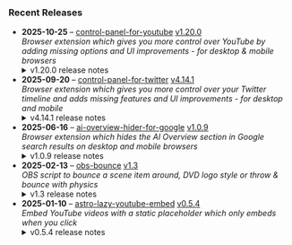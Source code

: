 ### Recent Releases

<!-- RECENT_RELEASES -->
<ul>
<li>
  <strong>2025-10-25</strong> – <a href="https://github.com/insin/control-panel-for-youtube">control-panel-for-youtube</a> <a href="https://github.com/insin/control-panel-for-youtube/releases/tag/v1.20.0">v1.20.0</a>
  <div><em>Browser extension which gives you more control over YouTube by adding missing options and UI improvements - for desktop &amp; mobile browsers</em></div>
  <details><summary>v1.20.0 release notes</summary><p>Visit the <a href="https://soitis.dev/control-panel-for-youtube" rel="nofollow">Control Panel for YouTube website</a> for installation links, more information about the extension, and FAQs (mostly about Safari).</p>
<p>Follow <a href="https://bsky.app/profile/soitis.dev" rel="nofollow">@soitis.dev</a> on Bluesky for updates.</p>
<h2>Changes</h2>
<ul>
<li>Added an option to show full video titles where possible, except where they need to be contained to a single line to avoid breaking the layout</li>
<li>Added an option to only Hide Related videos when they appear below the video, forcing the user to scroll further to read comments</li>
<li>Added an option to only hide the Chat panel in full screen mode, as it currently automatically opens when you make a live stream full screen</li>
<li>Disabling themed hover effects now also applies to Shorts in Home</li>
<li>Hiding the channel watermark now also works in Shorts</li>
<li>Fixed mouse click highlighting being removed when disabling themed hover effects</li>
<li>Fixed hiding the Share button, Comments button and "Open in App" menu item in the Shorts player on mobile</li>
<li>Fixed hiding the full screen Chat panel</li>
<li>Fixed hiding the full screen Chat toggle when the Comments toggle isn't also present</li>
</ul>
<h2>Availability</h2>
<p>New versions have to be reviewed and approved for each browser before they're available to install or upgrade to.</p>
<p>This version is available for the following browsers:</p>
<p><a href="https://apps.apple.com/app/id6478456678?platform=mac" title="Safari on macOS" rel="nofollow"><img src="https://private-user-images.githubusercontent.com/226692/407980194-5521baec-f246-4a91-9615-ef602e3743b5.png?jwt=eyJ0eXAiOiJKV1QiLCJhbGciOiJIUzI1NiJ9.eyJpc3MiOiJnaXRodWIuY29tIiwiYXVkIjoicmF3LmdpdGh1YnVzZXJjb250ZW50LmNvbSIsImtleSI6ImtleTUiLCJleHAiOjE3NjE0OTg2NTEsIm5iZiI6MTc2MTQ5ODM1MSwicGF0aCI6Ii8yMjY2OTIvNDA3OTgwMTk0LTU1MjFiYWVjLWYyNDYtNGE5MS05NjE1LWVmNjAyZTM3NDNiNS5wbmc_WC1BbXotQWxnb3JpdGhtPUFXUzQtSE1BQy1TSEEyNTYmWC1BbXotQ3JlZGVudGlhbD1BS0lBVkNPRFlMU0E1M1BRSzRaQSUyRjIwMjUxMDI2JTJGdXMtZWFzdC0xJTJGczMlMkZhd3M0X3JlcXVlc3QmWC1BbXotRGF0ZT0yMDI1MTAyNlQxNzA1NTFaJlgtQW16LUV4cGlyZXM9MzAwJlgtQW16LVNpZ25hdHVyZT0zM2QxNjkyNGY2MzRkZmFiZWZiZWMzMTlkZTk0MDM1M2MzNWI0MWUyMWYxNjc5NWI5YTQ3ZDk3N2RiYTkzZDk3JlgtQW16LVNpZ25lZEhlYWRlcnM9aG9zdCJ9.SgW1D-pLsHqYs-k4MKVyo5bYPy20dtRnfGT149esMIE" alt="Safari on macOS)" content-type-secured-asset="image/png" secured-asset-link="" style="max-width: 100%;"></a> <a href="https://chromewebstore.google.com/detail/control-panel-for-youtube/lodcanccmfbpjjpnngindkkmiehimile" title="Chrome and Chromium-based browsers" rel="nofollow"><img src="https://private-user-images.githubusercontent.com/226692/307584913-08b44d7b-61d5-49f2-9a76-607eb36fe407.png?jwt=eyJ0eXAiOiJKV1QiLCJhbGciOiJIUzI1NiJ9.eyJpc3MiOiJnaXRodWIuY29tIiwiYXVkIjoicmF3LmdpdGh1YnVzZXJjb250ZW50LmNvbSIsImtleSI6ImtleTUiLCJleHAiOjE3NjE0OTg2NTEsIm5iZiI6MTc2MTQ5ODM1MSwicGF0aCI6Ii8yMjY2OTIvMzA3NTg0OTEzLTA4YjQ0ZDdiLTYxZDUtNDlmMi05YTc2LTYwN2ViMzZmZTQwNy5wbmc_WC1BbXotQWxnb3JpdGhtPUFXUzQtSE1BQy1TSEEyNTYmWC1BbXotQ3JlZGVudGlhbD1BS0lBVkNPRFlMU0E1M1BRSzRaQSUyRjIwMjUxMDI2JTJGdXMtZWFzdC0xJTJGczMlMkZhd3M0X3JlcXVlc3QmWC1BbXotRGF0ZT0yMDI1MTAyNlQxNzA1NTFaJlgtQW16LUV4cGlyZXM9MzAwJlgtQW16LVNpZ25hdHVyZT0wYTk3N2UwZGIyODFmNWU2ZGYwNWQwMGQ4MzAzNjM3OGI1NjEyYTU1ZTE0ZTljNWM4ODg4ZGM0ZTA0OGY1ZDFlJlgtQW16LVNpZ25lZEhlYWRlcnM9aG9zdCJ9.uCxhPtKsWNEsM3SFbWW4h6AOkDNEM3LXDo4wpdcT9yY" alt="Chrome and Chromium-based browsers" content-type-secured-asset="image/png" secured-asset-link="" style="max-width: 100%;"></a></p>

<h2>Screenshots</h2>
<h3>Show full video titles</h3>
<p><a target="_blank" rel="noopener noreferrer" href="https://private-user-images.githubusercontent.com/226692/505624493-50bd7b04-91ee-47b6-b4b7-0c7fdfd2a6f7.gif?jwt=eyJ0eXAiOiJKV1QiLCJhbGciOiJIUzI1NiJ9.eyJpc3MiOiJnaXRodWIuY29tIiwiYXVkIjoicmF3LmdpdGh1YnVzZXJjb250ZW50LmNvbSIsImtleSI6ImtleTUiLCJleHAiOjE3NjE0OTg2NTEsIm5iZiI6MTc2MTQ5ODM1MSwicGF0aCI6Ii8yMjY2OTIvNTA1NjI0NDkzLTUwYmQ3YjA0LTkxZWUtNDdiNi1iNGI3LTBjN2ZkZmQyYTZmNy5naWY_WC1BbXotQWxnb3JpdGhtPUFXUzQtSE1BQy1TSEEyNTYmWC1BbXotQ3JlZGVudGlhbD1BS0lBVkNPRFlMU0E1M1BRSzRaQSUyRjIwMjUxMDI2JTJGdXMtZWFzdC0xJTJGczMlMkZhd3M0X3JlcXVlc3QmWC1BbXotRGF0ZT0yMDI1MTAyNlQxNzA1NTFaJlgtQW16LUV4cGlyZXM9MzAwJlgtQW16LVNpZ25hdHVyZT02NTExOGQ1M2Y4OTg0NWFlZDJjNjYyNDE2ZTBiM2E4ZWM0NjhkNWMyMzZkMTRmNDIyZjk2NTliZGMwYzUyODEwJlgtQW16LVNpZ25lZEhlYWRlcnM9aG9zdCJ9.J71ffA7ZWvQ9CO6H63bnzmVL6pP5Qk4vA-U7FQeEnSw"><img src="https://private-user-images.githubusercontent.com/226692/505624493-50bd7b04-91ee-47b6-b4b7-0c7fdfd2a6f7.gif?jwt=eyJ0eXAiOiJKV1QiLCJhbGciOiJIUzI1NiJ9.eyJpc3MiOiJnaXRodWIuY29tIiwiYXVkIjoicmF3LmdpdGh1YnVzZXJjb250ZW50LmNvbSIsImtleSI6ImtleTUiLCJleHAiOjE3NjE0OTg2NTEsIm5iZiI6MTc2MTQ5ODM1MSwicGF0aCI6Ii8yMjY2OTIvNTA1NjI0NDkzLTUwYmQ3YjA0LTkxZWUtNDdiNi1iNGI3LTBjN2ZkZmQyYTZmNy5naWY_WC1BbXotQWxnb3JpdGhtPUFXUzQtSE1BQy1TSEEyNTYmWC1BbXotQ3JlZGVudGlhbD1BS0lBVkNPRFlMU0E1M1BRSzRaQSUyRjIwMjUxMDI2JTJGdXMtZWFzdC0xJTJGczMlMkZhd3M0X3JlcXVlc3QmWC1BbXotRGF0ZT0yMDI1MTAyNlQxNzA1NTFaJlgtQW16LUV4cGlyZXM9MzAwJlgtQW16LVNpZ25hdHVyZT02NTExOGQ1M2Y4OTg0NWFlZDJjNjYyNDE2ZTBiM2E4ZWM0NjhkNWMyMzZkMTRmNDIyZjk2NTliZGMwYzUyODEwJlgtQW16LVNpZ25lZEhlYWRlcnM9aG9zdCJ9.J71ffA7ZWvQ9CO6H63bnzmVL6pP5Qk4vA-U7FQeEnSw" alt="show-full-titles" content-type-secured-asset="image/gif" style="max-width: 100%;"></a></p>
<h3>Only hiding Related videos when they appear below the video</h3>
<a target="_blank" rel="noopener noreferrer" href="https://private-user-images.githubusercontent.com/226692/505625362-d5581ae9-5907-4a7e-a360-1dd9a52f44d6.png?jwt=eyJ0eXAiOiJKV1QiLCJhbGciOiJIUzI1NiJ9.eyJpc3MiOiJnaXRodWIuY29tIiwiYXVkIjoicmF3LmdpdGh1YnVzZXJjb250ZW50LmNvbSIsImtleSI6ImtleTUiLCJleHAiOjE3NjE0OTg2NTEsIm5iZiI6MTc2MTQ5ODM1MSwicGF0aCI6Ii8yMjY2OTIvNTA1NjI1MzYyLWQ1NTgxYWU5LTU5MDctNGE3ZS1hMzYwLTFkZDlhNTJmNDRkNi5wbmc_WC1BbXotQWxnb3JpdGhtPUFXUzQtSE1BQy1TSEEyNTYmWC1BbXotQ3JlZGVudGlhbD1BS0lBVkNPRFlMU0E1M1BRSzRaQSUyRjIwMjUxMDI2JTJGdXMtZWFzdC0xJTJGczMlMkZhd3M0X3JlcXVlc3QmWC1BbXotRGF0ZT0yMDI1MTAyNlQxNzA1NTFaJlgtQW16LUV4cGlyZXM9MzAwJlgtQW16LVNpZ25hdHVyZT1lZTcwZWUyZDFiMGE4YzA5ZWQyMjc5NzliODNhMGU1OWYyMTg4MTYyN2RkNTcxMDg3ZDA5Y2FlN2UwOTYzNTA4JlgtQW16LVNpZ25lZEhlYWRlcnM9aG9zdCJ9.vGvkCMduOe4NVnyeghD4r1jaWvlCOFdmhXOsiyAWd4I"><img width="752" height="162" alt="Screenshot 2025-10-25 at 9 06 30 pm" src="https://private-user-images.githubusercontent.com/226692/505625362-d5581ae9-5907-4a7e-a360-1dd9a52f44d6.png?jwt=eyJ0eXAiOiJKV1QiLCJhbGciOiJIUzI1NiJ9.eyJpc3MiOiJnaXRodWIuY29tIiwiYXVkIjoicmF3LmdpdGh1YnVzZXJjb250ZW50LmNvbSIsImtleSI6ImtleTUiLCJleHAiOjE3NjE0OTg2NTEsIm5iZiI6MTc2MTQ5ODM1MSwicGF0aCI6Ii8yMjY2OTIvNTA1NjI1MzYyLWQ1NTgxYWU5LTU5MDctNGE3ZS1hMzYwLTFkZDlhNTJmNDRkNi5wbmc_WC1BbXotQWxnb3JpdGhtPUFXUzQtSE1BQy1TSEEyNTYmWC1BbXotQ3JlZGVudGlhbD1BS0lBVkNPRFlMU0E1M1BRSzRaQSUyRjIwMjUxMDI2JTJGdXMtZWFzdC0xJTJGczMlMkZhd3M0X3JlcXVlc3QmWC1BbXotRGF0ZT0yMDI1MTAyNlQxNzA1NTFaJlgtQW16LUV4cGlyZXM9MzAwJlgtQW16LVNpZ25hdHVyZT1lZTcwZWUyZDFiMGE4YzA5ZWQyMjc5NzliODNhMGU1OWYyMTg4MTYyN2RkNTcxMDg3ZDA5Y2FlN2UwOTYzNTA4JlgtQW16LVNpZ25lZEhlYWRlcnM9aG9zdCJ9.vGvkCMduOe4NVnyeghD4r1jaWvlCOFdmhXOsiyAWd4I" content-type-secured-asset="image/png" style="max-width: 100%; height: auto; max-height: 162px;"></a>
<table>
<thead>
<tr>
<th align="center">Wide layout - Related videos in sidebar (visible with new option enabled)</th>
<th align="center">Narrow layout - Related videos below the video (hidden)</th>
</tr>
</thead>
<tbody>
<tr>
<td align="center"><a target="_blank" rel="noopener noreferrer" href="https://private-user-images.githubusercontent.com/226692/505625373-0679903d-f10c-4df2-8ae1-d7e981df1494.png?jwt=eyJ0eXAiOiJKV1QiLCJhbGciOiJIUzI1NiJ9.eyJpc3MiOiJnaXRodWIuY29tIiwiYXVkIjoicmF3LmdpdGh1YnVzZXJjb250ZW50LmNvbSIsImtleSI6ImtleTUiLCJleHAiOjE3NjE0OTg2NTEsIm5iZiI6MTc2MTQ5ODM1MSwicGF0aCI6Ii8yMjY2OTIvNTA1NjI1MzczLTA2Nzk5MDNkLWYxMGMtNGRmMi04YWUxLWQ3ZTk4MWRmMTQ5NC5wbmc_WC1BbXotQWxnb3JpdGhtPUFXUzQtSE1BQy1TSEEyNTYmWC1BbXotQ3JlZGVudGlhbD1BS0lBVkNPRFlMU0E1M1BRSzRaQSUyRjIwMjUxMDI2JTJGdXMtZWFzdC0xJTJGczMlMkZhd3M0X3JlcXVlc3QmWC1BbXotRGF0ZT0yMDI1MTAyNlQxNzA1NTFaJlgtQW16LUV4cGlyZXM9MzAwJlgtQW16LVNpZ25hdHVyZT1hZDdkZGYyZjcyMTM3N2Q4MTk2ZjJlMzJhYjBlNTdhOTY5ZTgyMjk1ZGJjMTc3MTAxNGE4MWM5YWVmMWMxYmU4JlgtQW16LVNpZ25lZEhlYWRlcnM9aG9zdCJ9.L_osYvX0SUiMh5sx8n5Z8neoS_M58VYz9eho-2HIxVw"><img src="https://private-user-images.githubusercontent.com/226692/505625373-0679903d-f10c-4df2-8ae1-d7e981df1494.png?jwt=eyJ0eXAiOiJKV1QiLCJhbGciOiJIUzI1NiJ9.eyJpc3MiOiJnaXRodWIuY29tIiwiYXVkIjoicmF3LmdpdGh1YnVzZXJjb250ZW50LmNvbSIsImtleSI6ImtleTUiLCJleHAiOjE3NjE0OTg2NTEsIm5iZiI6MTc2MTQ5ODM1MSwicGF0aCI6Ii8yMjY2OTIvNTA1NjI1MzczLTA2Nzk5MDNkLWYxMGMtNGRmMi04YWUxLWQ3ZTk4MWRmMTQ5NC5wbmc_WC1BbXotQWxnb3JpdGhtPUFXUzQtSE1BQy1TSEEyNTYmWC1BbXotQ3JlZGVudGlhbD1BS0lBVkNPRFlMU0E1M1BRSzRaQSUyRjIwMjUxMDI2JTJGdXMtZWFzdC0xJTJGczMlMkZhd3M0X3JlcXVlc3QmWC1BbXotRGF0ZT0yMDI1MTAyNlQxNzA1NTFaJlgtQW16LUV4cGlyZXM9MzAwJlgtQW16LVNpZ25hdHVyZT1hZDdkZGYyZjcyMTM3N2Q4MTk2ZjJlMzJhYjBlNTdhOTY5ZTgyMjk1ZGJjMTc3MTAxNGE4MWM5YWVmMWMxYmU4JlgtQW16LVNpZ25lZEhlYWRlcnM9aG9zdCJ9.L_osYvX0SUiMh5sx8n5Z8neoS_M58VYz9eho-2HIxVw" content-type-secured-asset="image/png" style="max-width: 100%;"></a></td>
<td align="center"><a target="_blank" rel="noopener noreferrer" href="https://private-user-images.githubusercontent.com/226692/505625424-8db7a58e-a1ce-4f4c-9726-65b991875fa3.png?jwt=eyJ0eXAiOiJKV1QiLCJhbGciOiJIUzI1NiJ9.eyJpc3MiOiJnaXRodWIuY29tIiwiYXVkIjoicmF3LmdpdGh1YnVzZXJjb250ZW50LmNvbSIsImtleSI6ImtleTUiLCJleHAiOjE3NjE0OTg2NTEsIm5iZiI6MTc2MTQ5ODM1MSwicGF0aCI6Ii8yMjY2OTIvNTA1NjI1NDI0LThkYjdhNThlLWExY2UtNGY0Yy05NzI2LTY1Yjk5MTg3NWZhMy5wbmc_WC1BbXotQWxnb3JpdGhtPUFXUzQtSE1BQy1TSEEyNTYmWC1BbXotQ3JlZGVudGlhbD1BS0lBVkNPRFlMU0E1M1BRSzRaQSUyRjIwMjUxMDI2JTJGdXMtZWFzdC0xJTJGczMlMkZhd3M0X3JlcXVlc3QmWC1BbXotRGF0ZT0yMDI1MTAyNlQxNzA1NTFaJlgtQW16LUV4cGlyZXM9MzAwJlgtQW16LVNpZ25hdHVyZT1hMWVlMWViNWVlMThmOWIzMDI3NGJkMjk2NjQyZmQ0NjA3OGUwNTQ0NTQ4Y2MyMGIwNzI0YzNjMGNjNTY2ZjNkJlgtQW16LVNpZ25lZEhlYWRlcnM9aG9zdCJ9.0RWMa8Ci8NziY_SC4PrQ44tTljTo-OuUlfITdw738do"><img src="https://private-user-images.githubusercontent.com/226692/505625424-8db7a58e-a1ce-4f4c-9726-65b991875fa3.png?jwt=eyJ0eXAiOiJKV1QiLCJhbGciOiJIUzI1NiJ9.eyJpc3MiOiJnaXRodWIuY29tIiwiYXVkIjoicmF3LmdpdGh1YnVzZXJjb250ZW50LmNvbSIsImtleSI6ImtleTUiLCJleHAiOjE3NjE0OTg2NTEsIm5iZiI6MTc2MTQ5ODM1MSwicGF0aCI6Ii8yMjY2OTIvNTA1NjI1NDI0LThkYjdhNThlLWExY2UtNGY0Yy05NzI2LTY1Yjk5MTg3NWZhMy5wbmc_WC1BbXotQWxnb3JpdGhtPUFXUzQtSE1BQy1TSEEyNTYmWC1BbXotQ3JlZGVudGlhbD1BS0lBVkNPRFlMU0E1M1BRSzRaQSUyRjIwMjUxMDI2JTJGdXMtZWFzdC0xJTJGczMlMkZhd3M0X3JlcXVlc3QmWC1BbXotRGF0ZT0yMDI1MTAyNlQxNzA1NTFaJlgtQW16LUV4cGlyZXM9MzAwJlgtQW16LVNpZ25hdHVyZT1hMWVlMWViNWVlMThmOWIzMDI3NGJkMjk2NjQyZmQ0NjA3OGUwNTQ0NTQ4Y2MyMGIwNzI0YzNjMGNjNTY2ZjNkJlgtQW16LVNpZ25lZEhlYWRlcnM9aG9zdCJ9.0RWMa8Ci8NziY_SC4PrQ44tTljTo-OuUlfITdw738do" content-type-secured-asset="image/png" style="max-width: 100%;"></a></td>
</tr>
</tbody>
</table>
<h2>Donate</h2>
<p>Support Control Panel for YouTube development with a tip:</p>
<p><a href="https://ko-fi.com/jbscript" rel="nofollow"><img src="https://private-user-images.githubusercontent.com/226692/330361609-c318a7d3-695e-448d-af15-ef0b934ae168.png?jwt=eyJ0eXAiOiJKV1QiLCJhbGciOiJIUzI1NiJ9.eyJpc3MiOiJnaXRodWIuY29tIiwiYXVkIjoicmF3LmdpdGh1YnVzZXJjb250ZW50LmNvbSIsImtleSI6ImtleTUiLCJleHAiOjE3NjE0OTg2NTEsIm5iZiI6MTc2MTQ5ODM1MSwicGF0aCI6Ii8yMjY2OTIvMzMwMzYxNjA5LWMzMThhN2QzLTY5NWUtNDQ4ZC1hZjE1LWVmMGI5MzRhZTE2OC5wbmc_WC1BbXotQWxnb3JpdGhtPUFXUzQtSE1BQy1TSEEyNTYmWC1BbXotQ3JlZGVudGlhbD1BS0lBVkNPRFlMU0E1M1BRSzRaQSUyRjIwMjUxMDI2JTJGdXMtZWFzdC0xJTJGczMlMkZhd3M0X3JlcXVlc3QmWC1BbXotRGF0ZT0yMDI1MTAyNlQxNzA1NTFaJlgtQW16LUV4cGlyZXM9MzAwJlgtQW16LVNpZ25hdHVyZT0wNjZjNzc2MzViOThhYTgyOTM1MDk0MzdkMTdjMzg3MzMzNTViNWQ3MGVjNTEzZTBiZjQyMTkzMmU5NmUwY2NhJlgtQW16LVNpZ25lZEhlYWRlcnM9aG9zdCJ9.F92hcwHc7OSGC2_OnkGIx0wzQ83pu1e0VYf74NUIn4A" alt="Support me on Ko-fi" content-type-secured-asset="image/png" secured-asset-link="" style="max-width: 100%;"></a></p></details>
</li>
<li>
  <strong>2025-09-20</strong> – <a href="https://github.com/insin/control-panel-for-twitter">control-panel-for-twitter</a> <a href="https://github.com/insin/control-panel-for-twitter/releases/tag/v4.14.1">v4.14.1</a>
  <div><em>Browser extension which gives you more control over your Twitter timeline and adds missing features and UI improvements - for desktop and mobile</em></div>
  <details><summary>v4.14.1 release notes</summary><h2>Fixes</h2>
<ul>
<li>Fixed replacing the X logo after it changed</li>
</ul>
<h2>Availability</h2>

<p>This version is available for the following browsers:</p>
<p><a href="https://apps.apple.com/app/id1668516167?platform=iphone" title="Safari on iOS" rel="nofollow"><img src="https://private-user-images.githubusercontent.com/226692/407979936-2370f4ea-3362-4b75-b52d-0e99dcae13f6.png?jwt=eyJ0eXAiOiJKV1QiLCJhbGciOiJIUzI1NiJ9.eyJpc3MiOiJnaXRodWIuY29tIiwiYXVkIjoicmF3LmdpdGh1YnVzZXJjb250ZW50LmNvbSIsImtleSI6ImtleTUiLCJleHAiOjE3NjE0OTg2NTEsIm5iZiI6MTc2MTQ5ODM1MSwicGF0aCI6Ii8yMjY2OTIvNDA3OTc5OTM2LTIzNzBmNGVhLTMzNjItNGI3NS1iNTJkLTBlOTlkY2FlMTNmNi5wbmc_WC1BbXotQWxnb3JpdGhtPUFXUzQtSE1BQy1TSEEyNTYmWC1BbXotQ3JlZGVudGlhbD1BS0lBVkNPRFlMU0E1M1BRSzRaQSUyRjIwMjUxMDI2JTJGdXMtZWFzdC0xJTJGczMlMkZhd3M0X3JlcXVlc3QmWC1BbXotRGF0ZT0yMDI1MTAyNlQxNzA1NTFaJlgtQW16LUV4cGlyZXM9MzAwJlgtQW16LVNpZ25hdHVyZT0zYzdiMTA3ODgwNDRjNWEwZWNlYWYxNTE3YWZiNDQ0MzM5YWFlYzUxYTVmNGE0YjVkZDg2OWQwMDUyNGMxZjM1JlgtQW16LVNpZ25lZEhlYWRlcnM9aG9zdCJ9.0XzQr_uMmocxjyOESXbe704cNgyFGcNgrlYMlwmendY" alt="Safari on iOS" content-type-secured-asset="image/png" secured-asset-link="" style="max-width: 100%;"></a> <a href="https://apps.apple.com/app/id1668516167?platform=mac" title="Safari on macOS" rel="nofollow"><img src="https://private-user-images.githubusercontent.com/226692/407980194-5521baec-f246-4a91-9615-ef602e3743b5.png?jwt=eyJ0eXAiOiJKV1QiLCJhbGciOiJIUzI1NiJ9.eyJpc3MiOiJnaXRodWIuY29tIiwiYXVkIjoicmF3LmdpdGh1YnVzZXJjb250ZW50LmNvbSIsImtleSI6ImtleTUiLCJleHAiOjE3NjE0OTg2NTEsIm5iZiI6MTc2MTQ5ODM1MSwicGF0aCI6Ii8yMjY2OTIvNDA3OTgwMTk0LTU1MjFiYWVjLWYyNDYtNGE5MS05NjE1LWVmNjAyZTM3NDNiNS5wbmc_WC1BbXotQWxnb3JpdGhtPUFXUzQtSE1BQy1TSEEyNTYmWC1BbXotQ3JlZGVudGlhbD1BS0lBVkNPRFlMU0E1M1BRSzRaQSUyRjIwMjUxMDI2JTJGdXMtZWFzdC0xJTJGczMlMkZhd3M0X3JlcXVlc3QmWC1BbXotRGF0ZT0yMDI1MTAyNlQxNzA1NTFaJlgtQW16LUV4cGlyZXM9MzAwJlgtQW16LVNpZ25hdHVyZT0zM2QxNjkyNGY2MzRkZmFiZWZiZWMzMTlkZTk0MDM1M2MzNWI0MWUyMWYxNjc5NWI5YTQ3ZDk3N2RiYTkzZDk3JlgtQW16LVNpZ25lZEhlYWRlcnM9aG9zdCJ9.SgW1D-pLsHqYs-k4MKVyo5bYPy20dtRnfGT149esMIE" alt="Safari on macOS)" content-type-secured-asset="image/png" secured-asset-link="" style="max-width: 100%;"></a> <a href="https://chromewebstore.google.com/detail/control-panel-for-twitter/kpmjjdhbcfebfjgdnpjagcndoelnidfj" title="Google Chrome and Chromium-based browsers" rel="nofollow"><img src="https://user-images.githubusercontent.com/226692/212897023-9e66b1b0-e1cd-44df-a4f2-3d5bda80c5f8.png" alt="Google Chrome and Chromium-based browsers" style="max-width: 100%;"></a> <a href="https://microsoftedge.microsoft.com/addons/detail/control-panel-for-twitter/foccddlibbeccjiobcnakipdpkjiijjp" title="Edge and Edge Canary on Android" rel="nofollow"><img src="https://user-images.githubusercontent.com/226692/212897573-34b1af0a-dc5a-4aa2-a1e7-ca85d3823f9f.png" alt="Edge and Edge Canary on Android" style="max-width: 100%;"></a> <a href="https://addons.mozilla.org/firefox/addon/control-panel-for-twitter/" title="Firefox and Firefox for Android" rel="nofollow"><img src="https://user-images.githubusercontent.com/226692/212897487-f3993495-2032-44a4-b0c6-1bd1d9cc56dd.png" alt="Firefox and Firefox for Android" style="max-width: 100%;"></a></p></details>
</li>
<li>
  <strong>2025-06-16</strong> – <a href="https://github.com/insin/ai-overview-hider-for-google">ai-overview-hider-for-google</a> <a href="https://github.com/insin/ai-overview-hider-for-google/releases/tag/v1.0.9">v1.0.9</a>
  <div><em>Browser extension which hides the AI Overview section in Google search results on desktop and mobile browsers</em></div>
  <details><summary>v1.0.9 release notes</summary><p>Visit the <a href="https://soitis.dev/ai-overview-hider-for-google" rel="nofollow">AI Overview Hider for Google website</a> for installation links, more information about the extension, and FAQs. Follow <a href="https://bsky.app/profile/soitis.dev" rel="nofollow">@soitis.dev</a> on Bluesky for updates.</p>
<h2>Changes</h2>
<ul>
<li>Fixed hiding AI Overview inline with other search results on desktop</li>
</ul>
<h2>Availability</h2>

<p>This version is available for the following browsers:</p>
<p><a href="https://apps.apple.com/app/ai-overview-hider-for-google/id6739935376?platform=mac" title="Safari on macOS" rel="nofollow"><img src="https://private-user-images.githubusercontent.com/226692/407980194-5521baec-f246-4a91-9615-ef602e3743b5.png?jwt=eyJ0eXAiOiJKV1QiLCJhbGciOiJIUzI1NiJ9.eyJpc3MiOiJnaXRodWIuY29tIiwiYXVkIjoicmF3LmdpdGh1YnVzZXJjb250ZW50LmNvbSIsImtleSI6ImtleTUiLCJleHAiOjE3NjE0OTg2NTEsIm5iZiI6MTc2MTQ5ODM1MSwicGF0aCI6Ii8yMjY2OTIvNDA3OTgwMTk0LTU1MjFiYWVjLWYyNDYtNGE5MS05NjE1LWVmNjAyZTM3NDNiNS5wbmc_WC1BbXotQWxnb3JpdGhtPUFXUzQtSE1BQy1TSEEyNTYmWC1BbXotQ3JlZGVudGlhbD1BS0lBVkNPRFlMU0E1M1BRSzRaQSUyRjIwMjUxMDI2JTJGdXMtZWFzdC0xJTJGczMlMkZhd3M0X3JlcXVlc3QmWC1BbXotRGF0ZT0yMDI1MTAyNlQxNzA1NTFaJlgtQW16LUV4cGlyZXM9MzAwJlgtQW16LVNpZ25hdHVyZT0zM2QxNjkyNGY2MzRkZmFiZWZiZWMzMTlkZTk0MDM1M2MzNWI0MWUyMWYxNjc5NWI5YTQ3ZDk3N2RiYTkzZDk3JlgtQW16LVNpZ25lZEhlYWRlcnM9aG9zdCJ9.SgW1D-pLsHqYs-k4MKVyo5bYPy20dtRnfGT149esMIE" alt="Safari on macOS)" content-type-secured-asset="image/png" secured-asset-link="" style="max-width: 100%;"></a> <a href="https://apps.apple.com/app/ai-overview-hider-for-google/id6739935376?platform=iphone" title="Safari on iOS" rel="nofollow"><img src="https://private-user-images.githubusercontent.com/226692/407979936-2370f4ea-3362-4b75-b52d-0e99dcae13f6.png?jwt=eyJ0eXAiOiJKV1QiLCJhbGciOiJIUzI1NiJ9.eyJpc3MiOiJnaXRodWIuY29tIiwiYXVkIjoicmF3LmdpdGh1YnVzZXJjb250ZW50LmNvbSIsImtleSI6ImtleTUiLCJleHAiOjE3NjE0OTg2NTEsIm5iZiI6MTc2MTQ5ODM1MSwicGF0aCI6Ii8yMjY2OTIvNDA3OTc5OTM2LTIzNzBmNGVhLTMzNjItNGI3NS1iNTJkLTBlOTlkY2FlMTNmNi5wbmc_WC1BbXotQWxnb3JpdGhtPUFXUzQtSE1BQy1TSEEyNTYmWC1BbXotQ3JlZGVudGlhbD1BS0lBVkNPRFlMU0E1M1BRSzRaQSUyRjIwMjUxMDI2JTJGdXMtZWFzdC0xJTJGczMlMkZhd3M0X3JlcXVlc3QmWC1BbXotRGF0ZT0yMDI1MTAyNlQxNzA1NTFaJlgtQW16LUV4cGlyZXM9MzAwJlgtQW16LVNpZ25hdHVyZT0zYzdiMTA3ODgwNDRjNWEwZWNlYWYxNTE3YWZiNDQ0MzM5YWFlYzUxYTVmNGE0YjVkZDg2OWQwMDUyNGMxZjM1JlgtQW16LVNpZ25lZEhlYWRlcnM9aG9zdCJ9.0XzQr_uMmocxjyOESXbe704cNgyFGcNgrlYMlwmendY" alt="Safari on iOS" content-type-secured-asset="image/png" secured-asset-link="" style="max-width: 100%;"></a> <a href="https://addons.mozilla.org/en-GB/firefox/addon/ai-overview-hider-for-google/" title="Firefox and Firefox for Android" rel="nofollow"><img src="https://private-user-images.githubusercontent.com/226692/399291296-c994c949-1101-4fcc-a8c3-a8d644ffc883.png?jwt=eyJ0eXAiOiJKV1QiLCJhbGciOiJIUzI1NiJ9.eyJpc3MiOiJnaXRodWIuY29tIiwiYXVkIjoicmF3LmdpdGh1YnVzZXJjb250ZW50LmNvbSIsImtleSI6ImtleTUiLCJleHAiOjE3NjE0OTg2NTEsIm5iZiI6MTc2MTQ5ODM1MSwicGF0aCI6Ii8yMjY2OTIvMzk5MjkxMjk2LWM5OTRjOTQ5LTExMDEtNGZjYy1hOGMzLWE4ZDY0NGZmYzg4My5wbmc_WC1BbXotQWxnb3JpdGhtPUFXUzQtSE1BQy1TSEEyNTYmWC1BbXotQ3JlZGVudGlhbD1BS0lBVkNPRFlMU0E1M1BRSzRaQSUyRjIwMjUxMDI2JTJGdXMtZWFzdC0xJTJGczMlMkZhd3M0X3JlcXVlc3QmWC1BbXotRGF0ZT0yMDI1MTAyNlQxNzA1NTFaJlgtQW16LUV4cGlyZXM9MzAwJlgtQW16LVNpZ25hdHVyZT05OWY0YTYyYzVlMGI5NGJlNjViY2E3MGUxNDc1Yzk5NmQ1NTg3NzAyNTEyMDM3ZGViODViMjFjYzAwM2U5NGFjJlgtQW16LVNpZ25lZEhlYWRlcnM9aG9zdCJ9.DcWk5n7a4wvl38Cj_k5VqtSbTmFcbxakqvTewB4tg6Y" alt="Firefox and Firefox for Android" content-type-secured-asset="image/png" secured-asset-link="" style="max-width: 100%;"></a> <a href="https://chromewebstore.google.com/detail/ai-overview-hider-for-goo/foobohnghnhkmgpglaefdnbcjkenjpgi" title="Chrome and Chromium-based browsers" rel="nofollow"><img src="https://private-user-images.githubusercontent.com/226692/399071033-5e1c67cd-086c-415b-b055-267df80d6c13.png?jwt=eyJ0eXAiOiJKV1QiLCJhbGciOiJIUzI1NiJ9.eyJpc3MiOiJnaXRodWIuY29tIiwiYXVkIjoicmF3LmdpdGh1YnVzZXJjb250ZW50LmNvbSIsImtleSI6ImtleTUiLCJleHAiOjE3NjE0OTg2NTEsIm5iZiI6MTc2MTQ5ODM1MSwicGF0aCI6Ii8yMjY2OTIvMzk5MDcxMDMzLTVlMWM2N2NkLTA4NmMtNDE1Yi1iMDU1LTI2N2RmODBkNmMxMy5wbmc_WC1BbXotQWxnb3JpdGhtPUFXUzQtSE1BQy1TSEEyNTYmWC1BbXotQ3JlZGVudGlhbD1BS0lBVkNPRFlMU0E1M1BRSzRaQSUyRjIwMjUxMDI2JTJGdXMtZWFzdC0xJTJGczMlMkZhd3M0X3JlcXVlc3QmWC1BbXotRGF0ZT0yMDI1MTAyNlQxNzA1NTFaJlgtQW16LUV4cGlyZXM9MzAwJlgtQW16LVNpZ25hdHVyZT04Y2E4NTAwOWJiMDRhOWJiNzY0Mjg3YjJiYTM0MzgzZTJhYjIwMjk0ZTdjNDc2NGQ5OTg2ODExNmE1ZDFkMGRhJlgtQW16LVNpZ25lZEhlYWRlcnM9aG9zdCJ9.0t3nT_0K33t8GCAGCSKj8TU3dP-K_GKppdKZdwd6x0Y" alt="Chrome and Chromium-based browsers" content-type-secured-asset="image/png" secured-asset-link="" style="max-width: 100%;"></a> <a href="https://microsoftedge.microsoft.com/addons/detail/ai-overview-hider-for-goo/kgnepepbdpcpjkkhomocmpohgocijgkf" title="Edge and Edge Canary on Android" rel="nofollow"><img src="https://private-user-images.githubusercontent.com/226692/399472874-649d0e77-de48-47ce-a856-db02703929cb.png?jwt=eyJ0eXAiOiJKV1QiLCJhbGciOiJIUzI1NiJ9.eyJpc3MiOiJnaXRodWIuY29tIiwiYXVkIjoicmF3LmdpdGh1YnVzZXJjb250ZW50LmNvbSIsImtleSI6ImtleTUiLCJleHAiOjE3NjE0OTg2NTEsIm5iZiI6MTc2MTQ5ODM1MSwicGF0aCI6Ii8yMjY2OTIvMzk5NDcyODc0LTY0OWQwZTc3LWRlNDgtNDdjZS1hODU2LWRiMDI3MDM5MjljYi5wbmc_WC1BbXotQWxnb3JpdGhtPUFXUzQtSE1BQy1TSEEyNTYmWC1BbXotQ3JlZGVudGlhbD1BS0lBVkNPRFlMU0E1M1BRSzRaQSUyRjIwMjUxMDI2JTJGdXMtZWFzdC0xJTJGczMlMkZhd3M0X3JlcXVlc3QmWC1BbXotRGF0ZT0yMDI1MTAyNlQxNzA1NTFaJlgtQW16LUV4cGlyZXM9MzAwJlgtQW16LVNpZ25hdHVyZT00Mjg2ZmI5MzVhMmQ0ZWVmNGM3ZmI2ZDRkYzU5YjViNTBiMzZkZjFiY2U4Mzg3ZWM5N2JjYWU1YmRjYmY5ODFlJlgtQW16LVNpZ25lZEhlYWRlcnM9aG9zdCJ9.oE92T8U32sSKdkmFJEbvbCKnYn3jb3SuCbJa3TQDz-w" alt="Edge and Edge Canary on Android" content-type-secured-asset="image/png" secured-asset-link="" style="max-width: 100%;"></a></p>
<h2>Donate</h2>
<p>Support AI Overview Hider for Google development with a tip:</p>
<p><a href="https://ko-fi.com/jbscript" rel="nofollow"><img src="https://private-user-images.githubusercontent.com/226692/330361609-c318a7d3-695e-448d-af15-ef0b934ae168.png?jwt=eyJ0eXAiOiJKV1QiLCJhbGciOiJIUzI1NiJ9.eyJpc3MiOiJnaXRodWIuY29tIiwiYXVkIjoicmF3LmdpdGh1YnVzZXJjb250ZW50LmNvbSIsImtleSI6ImtleTUiLCJleHAiOjE3NjE0OTg2NTEsIm5iZiI6MTc2MTQ5ODM1MSwicGF0aCI6Ii8yMjY2OTIvMzMwMzYxNjA5LWMzMThhN2QzLTY5NWUtNDQ4ZC1hZjE1LWVmMGI5MzRhZTE2OC5wbmc_WC1BbXotQWxnb3JpdGhtPUFXUzQtSE1BQy1TSEEyNTYmWC1BbXotQ3JlZGVudGlhbD1BS0lBVkNPRFlMU0E1M1BRSzRaQSUyRjIwMjUxMDI2JTJGdXMtZWFzdC0xJTJGczMlMkZhd3M0X3JlcXVlc3QmWC1BbXotRGF0ZT0yMDI1MTAyNlQxNzA1NTFaJlgtQW16LUV4cGlyZXM9MzAwJlgtQW16LVNpZ25hdHVyZT0wNjZjNzc2MzViOThhYTgyOTM1MDk0MzdkMTdjMzg3MzMzNTViNWQ3MGVjNTEzZTBiZjQyMTkzMmU5NmUwY2NhJlgtQW16LVNpZ25lZEhlYWRlcnM9aG9zdCJ9.F92hcwHc7OSGC2_OnkGIx0wzQ83pu1e0VYf74NUIn4A" alt="Support me on Ko-fi" content-type-secured-asset="image/png" secured-asset-link="" style="max-width: 100%;"></a></p></details>
</li>
<li>
  <strong>2025-02-13</strong> – <a href="https://github.com/insin/obs-bounce">obs-bounce</a> <a href="https://github.com/insin/obs-bounce/releases/tag/v1.3">v1.3</a>
  <div><em>OBS script to bounce a scene item around, DVD logo style or throw &amp; bounce with physics</em></div>
  <details><summary>v1.3 release notes</summary><ul>
<li>Added colour changing on bounces to DVD Bounce (enabled by default, requires a Color Correction filter on the source)</li>
<li>Changed initial DVD Bounce direction to always be random</li>
<li>Changed defaults:
<ul>
<li>Auto start/stop on scene change is now enabled by default</li>
<li>Lowered the default DVD bounce speed now color changing makes it more "interesting" to watch</li>
</ul>
</li>
<li>Fixed Throw &amp; Bounce not restarting if x and y velocity hit 0 in the same frame</li>
<li>Fixed using the wrong event for cleanup on OBS exit</li>
<li>Fixed getting the scene item multiple times when toggling</li>
<li>Use obs.script_log() for logging instead of print()</li>
</ul></details>
</li>
<li>
  <strong>2025-01-10</strong> – <a href="https://github.com/insin/astro-lazy-youtube-embed">astro-lazy-youtube-embed</a> <a href="https://github.com/insin/astro-lazy-youtube-embed/releases/tag/v0.5.4">v0.5.4</a>
  <div><em>Embed YouTube videos with a static placeholder which only embeds when you click</em></div>
  <details><summary>v0.5.4 release notes</summary><h3>Changed</h3>
<ul>
<li>Add missing shadow to the SVG in the "Watch on YouTube" link and reduce its size</li>
</ul></details>
</li>
</ul>
<!-- /RECENT_RELEASES -->
